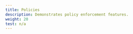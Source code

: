 ```yaml
---
title: Policies
description: Demonstrates policy enforcement features.
weight: 20
test: n/a
---
```


